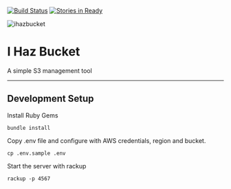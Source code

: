 [![Build Status](https://travis-ci.org/mobileeventguide/ihazbucket.svg?branch=master)](https://travis-ci.org/mobileeventguide/ihazbucket)
[![Stories in Ready](https://badge.waffle.io/mobileeventguide/ihazbucket.png?label=ready&title=Ready)](https://waffle.io/mobileeventguide/ihazbucket)

![ihazbucket](http://i0.kym-cdn.com/photos/images/original/000/000/026/lolrus.jpg)

# I Haz Bucket
A simple S3 management tool

---

## Development Setup

Install Ruby Gems
```
bundle install
```

Copy .env file and configure with AWS credentials, region and bucket.
```
cp .env.sample .env
```

Start the server with rackup
```
rackup -p 4567
```
